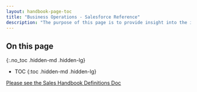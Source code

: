 ```yaml
---
layout: handbook-page-toc
title: "Business Operations - Salesforce Reference"
description: "The purpose of this page is to provide insight into the internal workings of our Salesforce instance, how fields are populated, how fields are calculated, where they are used and more."
---
```


## On this page
{:.no_toc .hidden-md .hidden-lg}

- TOC
{:toc .hidden-md .hidden-lg}

[Please see the Sales Handbook Definitions Doc](https://docs.google.com/document/d/1UaKPTQePAU1RxtGSVb-BujdKiPVoepevrRh8q5bvbBg/edit#bookmark=id.k81j5jgyfu9n)
